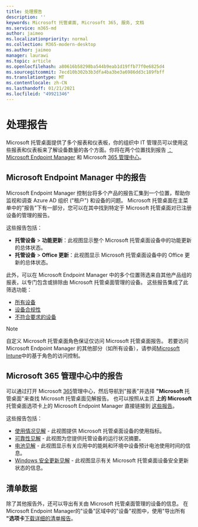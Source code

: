 ```yaml
---
title: 处理报告
description: ''
keywords: Microsoft 托管桌面, Microsoft 365, 服务, 文档
ms.service: m365-md
author: jaimeo
ms.localizationpriority: normal
ms.collection: M365-modern-desktop
ms.author: jaimeo
manager: laurawi
ms.topic: article
ms.openlocfilehash: a80616b58298ba544b9eab1d19ffb77f0e6825d4
ms.sourcegitcommit: 7ecd10b302b3b3dfa4ba3be3a6986dd3c189fbff
ms.translationtype: MT
ms.contentlocale: zh-CN
ms.lasthandoff: 01/21/2021
ms.locfileid: "49921346"
---
```

# <a name="work-with-reports"></a>处理报告

Microsoft 托管桌面提供了多个报表和仪表板，你的组织中 IT 管理员可以使用这些报表和仪表板来了解设备数量的各个方面。你将在两个位置找到报告 [：Microsoft Endpoint Manager](https://endpoint.microsoft.com) 和 Microsoft [365 管理中心](https://admin.microsoft.com/adminportal/home?previewoff=false#/microsoftmanageddesktop)。 

## <a name="reports-in-microsoft-endpoint-manager"></a>Microsoft Endpoint Manager 中的报告

Microsoft Endpoint Manager 控制台将多个产品的报告汇集到一个位置，帮助你监视和调查 Azure AD 组织 ("租户") 和设备的问题。 Microsoft 托管桌面在主菜单中的"报告"下有一部分，您可以在其中找到特定于 Microsoft 托管桌面对已注册设备的管理的报告。

这些报告包括：
- **托管设备**  > **功能更新**：此视图显示整个 Microsoft 托管桌面设备中的功能更新的总体状态。
- **托管设备**  > **Office 更新**：此视图显示 Microsoft 托管桌面设备中的 Office 更新的总体状态。

此外，可以在 Microsoft Endpoint Manager 中的多个位置筛选来自其他产品组的报表，以专门包含或排除由 Microsoft 托管桌面管理的设备。 这些报告集成了此筛选功能：

- [所有设备](https://docs.microsoft.com/mem/intune/remote-actions/device-management#get-to-your-devices)
- [设备合规性](https://docs.microsoft.com/mem/intune/fundamentals/reports#device-compliance-report-organizational)
- [不符合要求的设备](https://docs.microsoft.com/mem/intune/fundamentals/reports#noncompliant-devices-report-operational)

> [!NOTE]
> 自定义 Microsoft 托管桌面角色保证仅访问 Microsoft 托管桌面报告。 若要访问 Microsoft Endpoint Manager 的其他部分（如所有设备），请参阅[Microsoft Intune](https://docs.microsoft.com/mem/intune/fundamentals/role-based-access-control)中的基于角色的访问控制。 

## <a name="reports-in-microsoft-365-admin-center"></a>Microsoft 365 管理中心中的报告

可以通过打开 Microsoft [365](https://admin.microsoft.com/adminportal/home?previewoff=false#/microsoftmanageddesktop)管理中心，然后导航到"报表"并选择 **"Microsoft** 托管桌面"来查找 Microsoft 托管桌面见解报告。 也可以按照从主页 **上的 Microsoft** 托管桌面选项卡上的 Microsoft Endpoint Manager 直接链接到 [这些报告](https://endpoint.microsoft.com)。 

这些报告包括： 

- [使用情况见解](usage-insights.md) - 此视图提供 Microsoft 托管桌面设备的使用指标。
- [可靠性见解](reliability-insights.md) - 此视图为您提供托管设备的运行状况摘要。
- [电池见解](battery-insights.md) - 此视图显示有关应用中的能耗和环境中设备预计电池使用时间的信息。
- [Windows 安全更新见解](security-update-insights.md) - 此视图显示有关 Microsoft 托管桌面设备安全更新状态的信息。

 ## <a name="inventory-data"></a>清单数据

除了其他报告外，还可以导出有关由 Microsoft 托管桌面管理的设备的信息。 在Microsoft Endpoint Manager的"设备"区域中的"设备"视图中，使用"导出所有 **"选项卡**[下载详细的清单报告](device-inventory-report.md)。
